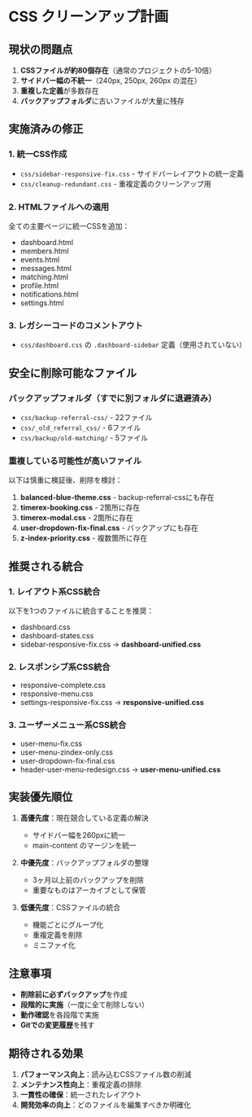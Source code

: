 # CSS クリーンアップ計画

## 現状の問題点

1. **CSSファイルが約80個存在**（通常のプロジェクトの5-10倍）
2. **サイドバー幅の不統一**（240px, 250px, 260px の混在）
3. **重複した定義**が多数存在
4. **バックアップフォルダ**に古いファイルが大量に残存

## 実施済みの修正

### 1. 統一CSS作成
- `css/sidebar-responsive-fix.css` - サイドバーレイアウトの統一定義
- `css/cleanup-redundant.css` - 重複定義のクリーンアップ用

### 2. HTMLファイルへの適用
全ての主要ページに統一CSSを追加：
- dashboard.html
- members.html
- events.html
- messages.html
- matching.html
- profile.html
- notifications.html
- settings.html

### 3. レガシーコードのコメントアウト
- `css/dashboard.css` の `.dashboard-sidebar` 定義（使用されていない）

## 安全に削除可能なファイル

### バックアップフォルダ（すでに別フォルダに退避済み）
- `css/backup-referral-css/` - 22ファイル
- `css/_old_referral_css/` - 6ファイル
- `css/backup/old-matching/` - 5ファイル

### 重複している可能性が高いファイル
以下は慎重に検証後、削除を検討：

1. **balanced-blue-theme.css** - backup-referral-cssにも存在
2. **timerex-booking.css** - 2箇所に存在
3. **timerex-modal.css** - 2箇所に存在
4. **user-dropdown-fix-final.css** - バックアップにも存在
5. **z-index-priority.css** - 複数箇所に存在

## 推奨される統合

### 1. レイアウト系CSS統合
以下を1つのファイルに統合することを推奨：
- dashboard.css
- dashboard-states.css
- sidebar-responsive-fix.css
→ **dashboard-unified.css**

### 2. レスポンシブ系CSS統合
- responsive-complete.css
- responsive-menu.css
- settings-responsive-fix.css
→ **responsive-unified.css**

### 3. ユーザーメニュー系CSS統合
- user-menu-fix.css
- user-menu-zindex-only.css
- user-dropdown-fix-final.css
- header-user-menu-redesign.css
→ **user-menu-unified.css**

## 実装優先順位

1. **高優先度**：現在競合している定義の解決
   - サイドバー幅を260pxに統一
   - main-content のマージンを統一

2. **中優先度**：バックアップフォルダの整理
   - 3ヶ月以上前のバックアップを削除
   - 重要なものはアーカイブとして保管

3. **低優先度**：CSSファイルの統合
   - 機能ごとにグループ化
   - 重複定義を削除
   - ミニファイ化

## 注意事項

- **削除前に必ずバックアップ**を作成
- **段階的に実施**（一度に全て削除しない）
- **動作確認**を各段階で実施
- **Gitでの変更履歴**を残す

## 期待される効果

1. **パフォーマンス向上**：読み込むCSSファイル数の削減
2. **メンテナンス性向上**：重複定義の排除
3. **一貫性の確保**：統一されたレイアウト
4. **開発効率の向上**：どのファイルを編集すべきか明確化